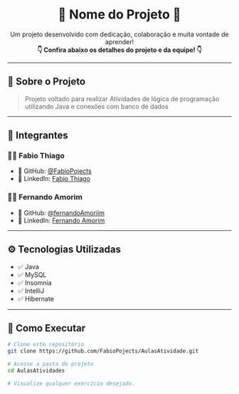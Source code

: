 <h1 align="center">🚀 Nome do Projeto 🚀</h1>

<p align="center">
  Um projeto desenvolvido com dedicação, colaboração e muita vontade de aprender!<br/>
  <strong>👇 Confira abaixo os detalhes do projeto e da equipe! 👇</strong>
</p>

---

## 🧠 Sobre o Projeto

> Projeto voltado para realizar Atividades de lógica de programação utilizando Java e conexões com banco de dados

---

## 👥 Integrantes

### 👨‍💻 Fabio Thiago  
- 🔗 GitHub: [@FabioPojects](https://github.com/FabioPojects)  
- 💼 LinkedIn: [Fabio Thiago](https://www.linkedin.com/in/fabio-thiago-63375330b/)  

### 👨‍💻 Fernando Amorim  
- 🔗 GitHub: [@fernandoAmoriim](https://github.com/fernandoAmoriim)  
- 💼 LinkedIn: [Fernando Amorim](https://www.linkedin.com/in/fernando-amorim-5b328a341/)  

---

## ⚙️ Tecnologias Utilizadas

- ✅ Java
- ✅ MySQL
- ✅ Insomnia
- ✅ IntelliJ
- ✅ Hibernate

---

## 📂 Como Executar

```bash
# Clone este repositório
git clone https://github.com/FabioPojects/AulasAtividade.git

# Acesse a pasta do projeto
cd AulasAtividades

# Visualize qualquer exercício desejado.



